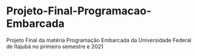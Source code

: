# Projeto-Final-Programacao-Embarcada
 Projeto Final da matéria Programação Embarcada da Universidade Federal de Itajubá no primeiro semestre e 2021
